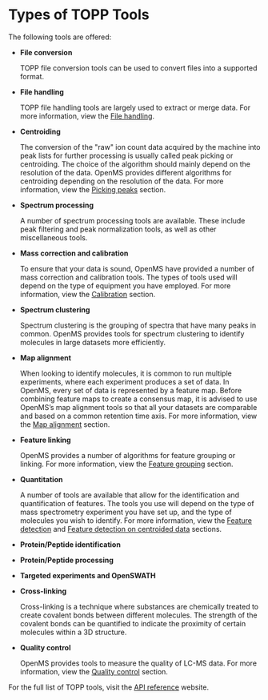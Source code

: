 Types of TOPP Tools
===================

The following tools are offered:

- **File conversion**

  TOPP file conversion tools can be used to convert files into a supported format.

- **File handling**

  TOPP file handling tools are largely used to extract or merge data. For more information, view the [File handling](types-of-topp-tools/file-handling.md).

- **Centroiding**

  The conversion of the "raw" ion count data acquired by the machine into peak lists for further processing is usually called peak picking or centroiding. The choice of the algorithm should mainly depend on the resolution of the data. OpenMS provides different algorithms for centroiding depending on the resolution of the data. For more information, view the [Picking peaks](types-of-topp-tools/picking-peaks.md) section.

- **Spectrum processing**

  A number of spectrum processing tools are available. These include peak filtering and peak normalization tools, as well as other miscellaneous tools.

- **Mass correction and calibration**

  To ensure that your data is sound, OpenMS have provided a number of mass correction and calibration tools. The types of tools used will depend on the type of equipment you have employed. For more information, view the [Calibration](types-of-topp-tools/calibration.md) section.

- **Spectrum clustering**

  Spectrum clustering is the grouping of spectra that have many peaks in common. OpenMS provides tools for spectrum clustering to identify molecules in large datasets more efficiently.

- **Map alignment**

  When looking to identify molecules, it is common to run multiple experiments, where each experiment produces a set of data. In OpenMS, every set of data is represented by a feature map. Before combining feature maps to create a consensus map, it is advised to use OpenMS’s map alignment tools so that all your datasets are comparable and based on a common retention time axis. For more information, view the [Map alignment](types-of-topp-tools/map-alignment.md) section.

- **Feature linking**

  OpenMS provides a number of algorithms for feature grouping or linking. For more information, view the [Feature grouping](types-of-topp-tools/feature-grouping.md) section.
- **Quantitation**

  A number of tools are available that allow for the identification and quantification of features. The tools you use will depend on the type of mass spectrometry experiment you have set up, and the type of molecules you wish to identify. For more information, view the [Feature detection](types-of-topp-tools/feature-detection.md) and [Feature detection on centroided data](types-of-topp-tools/feature-detection-on-centroided-data.md) sections.

- **Protein/Peptide identification**
- **Protein/Peptide processing**
- **Targeted experiments and OpenSWATH**

- **Cross-linking**

  Cross-linking is a technique where substances are chemically treated to create covalent bonds between different molecules. The strength of the covalent bonds can be quantified to indicate the proximity of certain molecules within a 3D structure.
- **Quality control**

  OpenMS provides tools to measure the quality of LC-MS data. For more information, view the [Quality control](types-of-topp-tools/quality-control.md) section.

For the full list of TOPP tools, visit the [API reference](https://abibuilder.cs.uni-tuebingen.de/archive/openms/Documentation/nightly/html/index.html) website.
